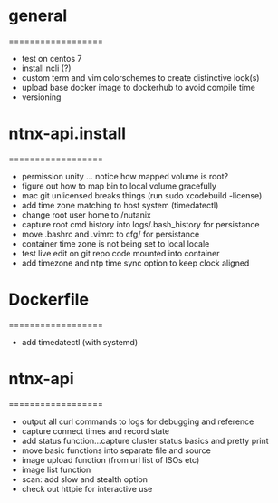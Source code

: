 
# general
==================
- test on centos 7
- install ncli (?)
- custom term and vim colorschemes to create distinctive look(s)
- upload base docker image to dockerhub to avoid compile time
- versioning

# ntnx-api.install
==================
- permission unity ... notice how mapped volume is root?
- figure out how to map bin to local volume gracefully
- mac git unlicensed breaks things (run sudo xcodebuild -license)
- add time zone matching to host system (timedatectl)
- change root user home to /nutanix
- capture root cmd history into logs/.bash_history for persistance
- move .bashrc and .vimrc to cfg/ for persistance
- container time zone is not being set to local locale
- test live edit on git repo code mounted into container
- add timezone and ntp time sync option to keep clock aligned

# Dockerfile
==================
- add timedatectl (with systemd)

# ntnx-api
==================
- output all curl commands to logs for debugging and reference
- capture connect times and record state
- add status function...capture cluster status basics and pretty print
- move basic functions into separate file and source
- image upload function (from url list of ISOs etc)
- image list function
- scan: add slow and stealth option
- check out httpie for interactive use
